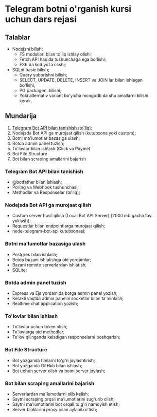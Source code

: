 # Telegram botni o'rganish kursi uchun dars rejasi

## Talablar
- Nodejsni bilish;
    - FS modullari bilan to'liq ishlay olishi;
    - Fetch API haqida tushunchaga ega bo'lishi;
    - ES6 da kod yoza olishi;
- SQLni basic bilish;
    - Query yuborishni bilish;
    - SELECT, UPDATE, DELETE, INSERT va JOIN lar bilan ishlagan bo'lishi;
    - PG packageni bilishi;
    - Yoki alternativ variant bo'yicha mongodb da shu amallarni bilishi kerak.  

## Mundarija
1. [Telegram Bot API bilan tanishish (to'liq);](https://github.com/muhammadyunusuz/telegram_bot#telegram-bot-api-bilan-tanishish)
2. Nodejsda Bot API ga murojaat qilish (kutubxona yoki custom);
3. Botni ma'lumotlar bazasiga ulash;
4. Botda admin panel tuzish;
5. To'lovlar bilan ishlash (Click va Payme)
6. Bot File Structure
7. Bot bilan scraping amallarini bajarish

### Telegram Bot API bilan tanishish
- @botfather bilan ishlash;
- Polling va Webhook tushunchasi;
- Methodlar va Responselar (to'liq);
### Nodejsda Bot API ga murojaat qilish
- Custom server hosil qilish (Local Bot API Server) [2000 mb gacha fayl yuklash];
- Requestlar bilan endpointlarga murojaat qilish;
- node-telegram-bot-api kutubxonasi;
### Botni ma'lumotlar bazasiga ulash
- Postgres bilan ishlash;
- Botda bazani ishlatishga oid yordamlar;
- Bazani remote serverlardan ishlatish;
- SQLite;
### Botda admin panel tuzish
- Express va Ejs yordamida botga admin panel yozish;
- Kerakli vaqtda admin panelni socketlar bilan ta'minlash;
- Realtime chat application yozish;
### To'lovlar bilan ishlash
- To'lovlar uchun token olish;
- To'lovlarga oid methodlar;
- To'lov qilinganda keladigan responselarni boshqarish;
### Bot File Structure
- Bot yozganda filelarni to'g'ri joylashtirish;
- Bot yozganda GitHub bilan ishlash;
- Bot uchun server olish va botni server joylash;
### Bot bilan scraping amallarini bajarish
- Serverlardan ma'lumotlarni olib kelish;
- Saytni scraping orqali ma'lumotlarini sug'urib olish;
- Saytni ma'lumotlarini bot orqali to'g'ri namoyish etish;
- Server bloklarini proxy bilan aylanib o'tish;
